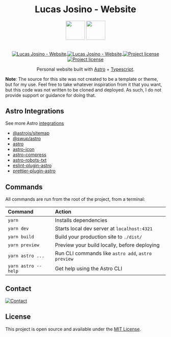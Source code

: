 <div align=center>

# Lucas Josino - Website

  <img src="./public/favicon-light.ico#gh-dark-mode-only" height=60 />
  <img src="./public/favicon.ico#gh-light-mode-only" height=60 />

  <p align="center">
    <br>
    <a href="https://www.lucasjosino.com#gh-dark-mode-only">
      <img align="center" alt="Lucas Josino - Website" src="https://shields.io/badge/WEBSITE-LUCASJOSINO.COM-%230D1117?style=for-the-badge&labelColor=%230D1117#gh-dark-mode-only">
    </a>
    <a href="https://www.lucasjosino.com#gh-light-mode-only">
      <img align="center" alt="Lucas Josino - Website" src="https://shields.io/badge/WEBSITE-LUCASJOSINO.COM-white?style=for-the-badge&labelColor=white#gh-light-mode-only">
    </a>
  </a>
  <a href="./LICENSE#gh-dark-mode-only" target="_blank">
    <img align="center" alt="Project license" src="https://img.shields.io/github/license/lucjosin/lucasjosino.com?color=%230D1117&style=for-the-badge&labelColor=%230D1117#gh-dark-mode-only">
  </a>
  <a href="./LICENSE#gh-light-mode-only" target="_blank">
    <img align="center" alt="Project license" src="https://img.shields.io/github/license/lucjosin/lucasjosino.com?color=white&style=for-the-badge&labelColor=white#gh-light-mode-only">
  </a>
</p>

Personal website built with [Astro](https://astro.build) + [Typescript](https://www.typescriptlang.org/).

</div>

**Note**: The source for this site was not created to be a template or theme, but for my use. Feel free to take whatever inspiration from it that you want, but this code was not written to be cloned and deployed. As such, I do not provide support or guidance for doing that.

## Astro Integrations

See more Astro [integrations](https://astro.build/integrations/)

- [@astrojs/sitemap](https://www.npmjs.com/package/@astrojs/sitemap)
- [@swup/astro](https://www.npmjs.com/package/@swup/astro)
- [astro](https://www.npmjs.com/package/astro)
- [astro-icon](https://www.npmjs.com/package/astro-icon)
- [astro-compress](https://www.npmjs.com/package/astro-compress)
- [astro-robots-txt](https://www.npmjs.com/package/astro-robots-txt)
- [eslint-plugin-astro](https://www.npmjs.com/package/eslint-plugin-astro)
- [prettier-plugin-astro](https://www.npmjs.com/package/prettier-plugin-astro)

## Commands

All commands are run from the root of the project, from a terminal:

| Command             | Action                                             |
| :------------------ | :------------------------------------------------- |
| `yarn`              | Installs dependencies                              |
| `yarn dev`          | Starts local dev server at `localhost:4321`        |
| `yarn build`        | Build your production site to `./dist/`            |
| `yarn preview`      | Preview your build locally, before deploying       |
| `yarn astro ...`    | Run CLI commands like `astro add`, `astro preview` |
| `yarn astro --help` | Get help using the Astro CLI                       |

## Contact

<a href="mailto:contact@lucasjosino.com">
  <picture>
    <source media="(prefers-color-scheme: dark)" srcset="https://img.shields.io/badge/-contact@lucasjosino.com-%230D1117?style=for-the-badge&logo=Mail.Ru&logoColor=white&link=mailto:contact@lucasjosino.com">
    <img align="center" alt="Contact" src="https://img.shields.io/badge/-contact@lucasjosino.com-white?style=for-the-badge&logo=Mail.Ru&logoColor=black&link=mailto:contact@lucasjosino.com">
  </picture>
 </a>

## License

This project is open source and available under the [MIT License](LICENSE).
